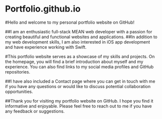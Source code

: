 # Portfolio.github.io

#Hello and welcome to my personal portfolio website on GitHub!

##I am an enthusiastic full-stack MEAN web developer with a passion for creating beautiful and functional websites and applications. 
##In addition to my web development skills, I am also interested in iOS app development and have experience working with Swift.

#This portfolio website serves as a showcase of my skills and projects. On the homepage, you will find a brief introduction about myself and my experience. You can also find links to my social media profiles and GitHub repositories.

##I have also included a Contact page where you can get in touch with me if you have any questions or would like to discuss potential collaboration opportunities.

##Thank you for visiting my portfolio website on GitHub. I hope you find it informative and enjoyable. Please feel free to reach out to me if you have any feedback or suggestions.
